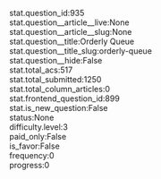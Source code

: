 stat.question_id:935  
stat.question__article__live:None  
stat.question__article__slug:None  
stat.question__title:Orderly Queue  
stat.question__title_slug:orderly-queue  
stat.question__hide:False  
stat.total_acs:517  
stat.total_submitted:1250  
stat.total_column_articles:0  
stat.frontend_question_id:899  
stat.is_new_question:False  
status:None  
difficulty.level:3  
paid_only:False  
is_favor:False  
frequency:0  
progress:0  
